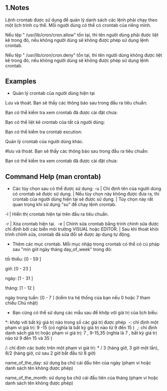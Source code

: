 #

## 1.Notes

Lệnh crontab được sử dụng để quản lý danh sách các lệnh phải chạy theo một lịch trình cụ thể.
Mỗi người dùng có thể có crontab của riêng mình.

Nếu tệp " /usr/lib/cron/cron.allow" tồn tại, thì tên người dùng phải được liệt kê trong đó, nếu không người dùng sẽ không được phép sử dụng lệnh crontab.

Nếu tệp " /usr/lib/cron/cron.deny" tồn tại, thì tên người dùng không được liệt kê trong đó, nếu không người dùng sẽ không được phép sử dụng lệnh crontab.

## Examples
- Quản lý crontab của người dùng hiện tại

Lưu và thoát. Bạn sẽ thấy các thông báo sau trong đầu ra tiêu chuẩn:

Bạn có thể kiểm tra xem crontab đã được cài đặt chưa:


Bạn có thể liệt kê crontab của tất cả người dùng:

Bạn có thể kiểm tra crontab excution:

Quản lý crontab của người dùng khác.

#lưu và thoát. Bạn sẽ thấy các thông báo sau trong đầu ra tiêu chuẩn:

Bạn có thể kiểm tra xem crontab đã được cài đặt chưa:

## Command Help (man crontab)
- Các tùy chọn sau có thể được sử dụng:
-u
| Chỉ định tên của người dùng có crontab sẽ được sử dụng.
| Nếu tùy chọn này không được đưa ra, thì crontab của người dùng hiện tại sẽ được sử dụng.
| Tùy chọn này rất quan trọng khi sử dụng "su" để chạy lệnh crontab.
​

-l
| Hiển thị crontab hiện tại trên đầu ra tiêu chuẩn.

-r
| Xóa crontab hiện tại.
​
-e
| Chỉnh sửa crontab bằng trình chỉnh sửa được chỉ định bởi các biến môi trường VISUAL hoặc EDITOR.
| Sau khi thoát khỏi trình chỉnh sửa, crontab đã sửa đổi sẽ được áp dụng tự động.

- Thêm các mục crontab.
Mỗi mục nhập trong crontab có thể có cú pháp sau "min giờ ngày tháng day_of_week" trong đó:

tối thiểu: [0 -  59 ]

giờ: [0 -  23 ]

ngày: [1 -  31 ]

tháng: [1 -  12 ]

ngày trong tuần: [0 -  7 ] (kiểm tra hệ thống của bạn nếu  0 hoặc 7 tham chiếu Chủ nhật)

- Bạn cũng có thể sử dụng các mẫu sau để khớp với giá trị của lịch biểu:

*: khớp với bất kỳ giá trị nào trong số các giá trị được phép
​
-: chỉ định một phạm vi giá trị: 9 -15 (có nghĩa là bất kỳ giá trị nào từ 9 đến 15 )
​
,: chỉ định danh sách giá trị hoặc phạm vi giá trị: 7 , 9-15,35 (nghĩa là 7 , bất kỳ giá trị nào từ 9 đến 15 và 35 )

/: chỉ định các bước trên một phạm vi giá trị: * / 3 (hàng giờ, 3 giờ một lần), 8/2 (hàng giờ, cứ sau 2 giờ bắt đầu từ 8 giờ)

name_of_the_day: sử dụng ba chữ cái đầu tiên của ngày (phạm vi hoặc danh sách tên không được phép)

name_of_the_month: sử dụng ba chữ cái đầu tiên của tháng (phạm vi hoặc danh sách tên không được phép)
